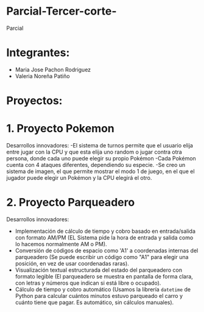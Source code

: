 # Parcial-Tercer-corte-
Parcial 

# Integrantes:
- Maria Jose Pachon Rodriguez 
- Valeria Noreña Patiño 

# Proyectos:

# 1. Proyecto Pokemon
Desarrollos innovadores:
-El sistema de turnos permite que el usuario elija entre jugar con la CPU y que esta elija uno random o jugar contra otra persona, donde cada uno puede elegir su propio Pokémon
-Cada Pokémon cuenta con 4 ataques diferentes, dependiendo su especie.
-Se creo un sistema de imagen, el que permite mostrar el modo 1 de juego, en el que el jugador puede elegir un Pokémon y la CPU elegirá el otro.

# 2. Proyecto Parqueadero
Desarrollos innovadores:
- Implementación de cálculo de tiempo y cobro basado en entrada/salida con formato AM/PM (EL Sistema pide la hora de entrada y salida como lo hacemos normalmente AM o PM).
- Conversión de códigos de espacio como 'A1' a coordenadas internas del parqueadero (Se puede escribir un código como "A1" para elegir una posición, en vez de usar coordenadas raras).
- Visualización textual estructurada del estado del parqueadero con formato legible (El parqueadero se muestra en pantalla de forma clara, con letras y números que indican si está libre o ocupado).
- Cálculo de tiempo y cobro automático (Usamos la librería `datetime` de Python para calcular cuántos minutos estuvo parqueado el carro y cuánto tiene que pagar. Es automático, sin cálculos manuales).

